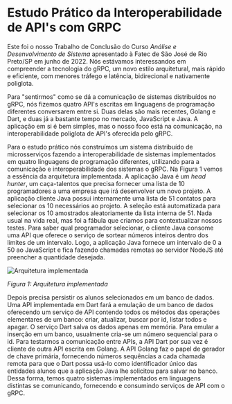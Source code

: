 # Estudo Prático da Interoperabilidade de API's com GRPC


Este foi o nosso Trabalho de Conclusão do Curso _Análise e Desenvolvimento de Sistema_ apresentado à Fatec de São José de Rio Preto/SP em junho de 2022. Nós estávamos interessandos em compreender a tecnologia do gRPC, um novo estilo arquitetural, mais rápido e eficiente, com menores tráfego e latência, bidirecional e nativamente poliglota. 

Para "sentirmos" como se dá a comunicação de sistemas distribuídos no gRPC, nós fizemos quatro API's escritas em linguagens de programação diferentes conversarem entre si. Duas delas são mais recentes, Golang e Dart, e duas já a bastante tempo no mercado, JavaScript e Java. A aplicação em si é bem simples, mas o nosso foco está na comunicação, na interoperabilidade poliglota de API's oferecida pelo gRPC.

Para o estudo prático nós construímos um sistema distribuído de microsserviços fazendo a interoperabilidade de sistemas implementados em quatro linguagens de programação diferentes, utilizando para a comunicação e interoperabilidade dos sistemas o gRPC. 
Na Figura 1 vemos a essência da arquitetura implementada. A aplicação Java é um _head hunter_, um caça-talentos que precisa fornecer uma lista de 10 programadores a uma empresa que irá desenvolver um novo projeto. A aplicação cliente Java possui internamente uma lista de 51 contatos para selecionar os 10 necessários ao projeto. A seleção está automatizada para selecionar os 10 amostrados aleatoriamente da lista interna de 51. Nada usual na vida real, mas foi a fábula que criamos para contextualizar nossos testes. Para saber qual programador selecionar, o cliente Java consome uma API que oferece o serviço de sortear números inteiros dentro dos limites de um intervalo. Logo, a aplicação Java fornece um intervalo de 0 a 50 ao JavaScript e fica fazendo chamadas remotas ao servidor NodeJS até preencher a quantidade desejada. 

![Arquitetura implementada](images/arquitetura.jpeg)

_Figura 1: Arquitetura implementada_

Depois precisa persistir os alunos selecionados em um banco de dados. Uma API implementada em Dart fará a emulação de um banco de dados oferecendo um serviço de API contendo todos os métodos das operações elementares de um banco: criar, atualizar, buscar por id, listar todos e apagar. O serviço Dart salva os dados apenas em memória. 
Para emular a inserção em um banco, usualmente cria-se um número sequencial para o id. Para testarmos a comunicação entre APIs, a API Dart por sua vez é cliente de outra API escrita em Golang. A API Golang faz o papel de gerador de chave primária, fornecendo números sequências a cada chamada remota para que o Dart possa usá-lo como identificador único das entidades alunos que a aplicação Java lhe solicitou para salvar no banco.
Dessa forma, temos quatro sistemas implementados em linguagens distintas se comunicando, fornecendo e consumindo serviços de API com o gRPC.



